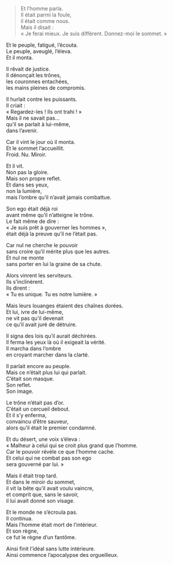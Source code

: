 > Et l’homme parla.  
> Il était parmi la foule,  
> il était comme nous.  
> Mais il disait :  
> « Je ferai mieux. Je suis différent. Donnez-moi le sommet. »

Et le peuple, fatigué, l’écouta.  
Le peuple, aveuglé, l’éleva.  
Et il monta.

Il rêvait de justice.  
Il dénonçait les trônes,  
les couronnes entachées,  
les mains pleines de compromis.

Il hurlait contre les puissants.  
Il criait :  
« Regardez-les ! Ils ont trahi ! »  
Mais il ne savait pas…  
qu’il se parlait à lui-même,  
dans l’avenir.

Car il vint le jour où il monta.  
Et le sommet l’accueillit.  
Froid. Nu. Miroir.

Et il vit.  
Non pas la gloire.  
Mais son propre reflet.  
Et dans ses yeux,  
non la lumière,  
mais l’ombre qu’il n’avait jamais combattue.

Son ego était déjà roi  
avant même qu’il n’atteigne le trône.  
Le fait même de dire :  
« Je suis prêt à gouverner les hommes »,  
était déjà la preuve qu’il ne l’était pas.

Car nul ne cherche le pouvoir  
sans croire qu’il mérite plus que les autres.  
Et nul ne monte  
sans porter en lui la graine de sa chute.

Alors vinrent les serviteurs.  
Ils s’inclinèrent.  
Ils dirent :  
« Tu es unique. Tu es notre lumière. »

Mais leurs louanges étaient des chaînes dorées.  
Et lui, ivre de lui-même,  
ne vit pas qu’il devenait  
ce qu’il avait juré de détruire.

Il signa des lois qu’il aurait déchirées.  
Il ferma les yeux là où il exigeait la vérité.  
Il marcha dans l’ombre  
en croyant marcher dans la clarté.

Il parlait encore au peuple.  
Mais ce n’était plus lui qui parlait.  
C’était son masque.  
Son reflet.  
Son image.

Le trône n’était pas d’or.  
C’était un cercueil debout.  
Et il s’y enferma,  
convaincu d’être sauveur,  
alors qu’il était le premier condamné.

Et du désert, une voix s’éleva :  
« Malheur à celui qui se croit plus grand que l’homme.  
Car le pouvoir révèle ce que l’homme cache.  
Et celui qui ne combat pas son ego  
sera gouverné par lui. »

Mais il était trop tard.  
Et dans le miroir du sommet,  
il vit la bête qu’il avait voulu vaincre,  
et comprit que, sans le savoir,  
il lui avait donné son visage.

Et le monde ne s’écroula pas.  
Il continua.  
Mais l’homme était mort de l’intérieur.  
Et son règne,  
ce fut le règne d’un fantôme.

Ainsi finit l’idéal sans lutte intérieure.  
Ainsi commence l’apocalypse des orgueilleux.
